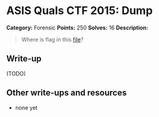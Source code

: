 # ASIS Quals CTF 2015: Dump

**Category:** Forensic
**Points:** 250
**Solves:** 16
**Description:**

> Where is flag in this [file](http://tasks.asis-ctf.ir/dump_afd637ec02406cd89caed36d74849cf1)?

## Write-up

(TODO)

## Other write-ups and resources

* none yet

